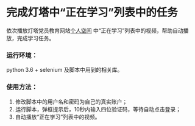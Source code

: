 完成灯塔中“正在学习”列表中的任务
===========================
依次播放灯塔党员教育网站[个人空间](http://dyjy.dtdjzx.gov.cn/personal/ '个人空间') 中“正在学习”列表中的视频，帮助自动播放，完成学习任务。
### 运行环境：
python 3.6 + selenium 及脚本中用到的相关库。
### 使用方法：
1. 修改脚本中的用户名和密码为自己的真实账户；
2. 运行脚本，弹框提示后，10秒内输入四位验证码，等待自动点击登录；
3. 自动播放“正在学习”列表中的视频。

